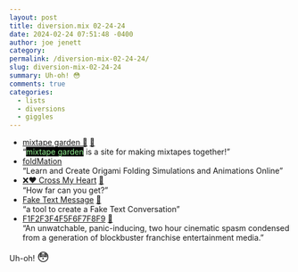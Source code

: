```yaml
---
layout: post
title: diversion.mix 02-24-24
date: 2024-02-24 07:51:48 -0400
author: joe jenett
category: 
permalink: /diversion-mix-02-24-24/
slug: diversion-mix-02-24-24
summary: Uh-oh! 😳
comments: true
categories:
  - lists
  - diversions
  - giggles
---
```

<ul class="links">
	<li><a title="mixtape garden" href="https://mixtapegarden.com/">mixtape garden 🌱</a> <a href="https://pinboard.in/u:garrettc">📌</a><br>“<span style="color: lightgreen;background-color:#000;">mixtape garden</span> is a site for making mixtapes together!”</li>
	<li><a title="foldMation" href="https://foldmation.com/">foldMation</a><br>“Learn and Create Origami Folding Simulations and Animations Online”</li>
	<li><a title="❌❤️ Cross My Heart" href="https://killedbyapixel.github.io/TinyCode/games/CrossMyHeart/">❌❤️ Cross My Heart</a> <a href="https://pinboard.in/u:sdellis">📌</a><br>“How far can you get?”</li>
	<li><a title="Fake Text Message | Make Fake Text Conversation" href="https://ifaketextmessage.com/">Fake Text Message</a> <a href="https://pinboard.in/u:cogdog">📌</a><br>“a tool to create a Fake Text Conversation”</li>
	<li><a title="F1F2F3F4F5F6F7F8F9" href="https://f1f2f3f4f5f6f7f8f9.online/">F1F2F3F4F5F6F7F8F9</a> <a href="https://pinboard.in/u:peterkaminski">📌</a><br>“An unwatchable, panic-inducing, two hour cinematic spasm condensed from a generation of blockbuster franchise entertainment media.”</li>
</ul>
<p>Uh-oh! <span style="font-size:1.5em;">😳</span></p>
<a href="https://brid.gy/publish/mastodon"></a>
